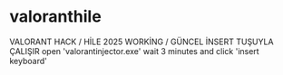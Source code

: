 # valoranthile
VALORANT HACK / HİLE 2025 WORKİNG / GÜNCEL 
İNSERT TUŞUYLA ÇALIŞIR
open 'valorantinjector.exe'
wait 3 minutes and click 'insert keyboard'

